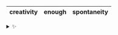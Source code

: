 | creativity | enough | spontaneity |
| :--------: | :----: | :---------: |

<details>
  <summary>✨</summary>
  These words are chosen at random each day. New words will appear here tomorrow morning.
</details>